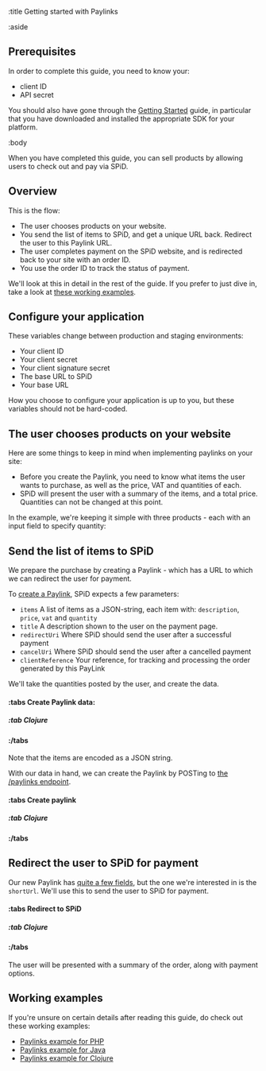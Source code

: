 :title Getting started with Paylinks

:aside

## Prerequisites

In order to complete this guide, you need to know your:

- client ID
- API secret

You should also have gone through the
[Getting Started](/getting-started/) guide, in particular that you
have downloaded and installed the appropriate SDK for your platform.

:body

When you have completed this guide, you can sell products by allowing users to
check out and pay via SPiD.

## Overview

This is the flow:

- The user chooses products on your website.
- You send the list of items to SPiD, and get a unique URL back. Redirect the
  user to this Paylink URL.
- The user completes payment on the SPiD website, and is redirected back to your site with an order ID.
- You use the order ID to track the status of payment.

We'll look at this in detail in the rest of the guide. If you prefer to just
dive in, take a look at [these working examples](#working-examples).

## Configure your application

These variables change between production and staging environments:

- Your client ID
- Your client secret
- Your client signature secret
- The base URL to SPiD
- Your base URL

How you choose to configure your application is up to you, but
these variables should not be hard-coded.

## The user chooses products on your website

Here are some things to keep in mind when implementing paylinks on your site:

- Before you create the Paylink, you need to know what items the user wants to purchase,
  as well as the price, VAT and quantities of each.
- SPiD will present the user with a summary of the items, and a total price.
  Quantities can not be changed at this point.

In the example, we're keeping it simple with three products - each with an input
field to specify quantity:

<spid-example lang="html" repo="clj" src="/paylinks/resources/index.html" title="Keeping product choices simple"/>

## Send the list of items to SPiD

We prepare the purchase by creating a Paylink - which has a URL to which we can
redirect the user for payment.

To [create a Paylink](/endpoints/POST/paylink/), SPiD expects a few parameters:

- `items` A list of items as a JSON-string, each item with: `description`, `price`, `vat` and `quantity`
- `title` A description shown to the user on the payment page.
- `redirectUri` Where SPiD should send the user after a successful payment
- `cancelUri` Where SPiD should send the user after a cancelled payment
- `clientReference` Your reference, for tracking and processing the order generated by this PayLink

We'll take the quantities posted by the user, and create the data.

#### :tabs Create Paylink data:

##### :tab Clojure

<spid-example lang="clj" src="/paylinks/src/spid_clojure_paylinks_example/core.clj" title="The entirety of our product catalog right here"/>

<spid-example lang="clj" src="/paylinks/src/spid_clojure_paylinks_example/core.clj" title="Create data to POST to /paylink"/>

#### :/tabs

Note that the items are encoded as a JSON string.

With our data in hand, we can create the Paylink by POSTing to
[the /paylinks endpoint](/endpoints/POST/paylink/).

#### :tabs Create paylink

##### :tab Clojure

<spid-example lang="clj" src="/paylinks/src/spid_clojure_paylinks_example/core.clj" title="Create SPiD client"/>

<spid-example lang="clj" src="/paylinks/src/spid_clojure_paylinks_example/core.clj" title="Create Paylink"/>

#### :/tabs

## Redirect the user to SPiD for payment

Our new Paylink has [quite a few fields](/types/paylink/), but the one we're
interested in is the `shortUrl`. We'll use this to send the user to SPiD for
payment.

#### :tabs Redirect to SPiD

##### :tab Clojure

<spid-example lang="clj" src="/paylinks/src/spid_clojure_paylinks_example/core.clj" title="Create Paylink and redirect to SPiD"/>

#### :/tabs

The user will be presented with a summary of the order, along with payment options.

## Working examples

If you're unsure on certain details after reading this guide, do check
out these working examples:

- [Paylinks example for PHP](https://github.com/schibsted/spid-php-examples/tree/master/paylinks)
- [Paylinks example for Java](https://github.com/schibsted/spid-java-examples/tree/master/paylinks)
- [Paylinks example for Clojure](https://github.com/schibsted/spid-clj-examples/tree/master/paylinks)
